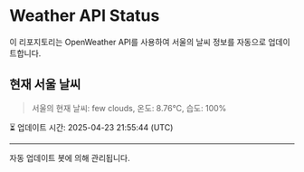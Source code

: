 
# Weather API Status

이 리포지토리는 OpenWeather API를 사용하여 서울의 날씨 정보를 자동으로 업데이트합니다.

## 현재 서울 날씨
> 서울의 현재 날씨: few clouds, 온도: 8.76°C, 습도: 100%

⏳ 업데이트 시간: 2025-04-23 21:55:44 (UTC)

---
자동 업데이트 봇에 의해 관리됩니다.
